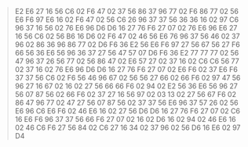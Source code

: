 > E2 E6 27 16 56 C6 02 F6 47 02 37 56 86 37 96 77 02 F6 86 77 02 56 E6 F6 97 E6 16 02 F6 47 02 56 C6 26 96 37 37 56 36 36 16 02 97 C6 96 37 16 56 02 76 E6 96 D6 D6 16 27 76 F6 27 07 02 76 E6 96 E6 27 16 56 C6 02 56 B6 16 D6 02 F6 47 02 46 56 E6 76 96 37 56 46 02 37 96 02 86 36 96 86 77 02 D6 F6 36 E2 56 E6 F6 97 27 56 67 56 27 F6 66 56 36 E6 56 96 36 37 27 56 47 57 07 D6 F6 36 E2 77 77 77 02 56 47 96 37 26 56 77 02 56 86 47 02 E6 57 27 02 37 16 02 C6 C6 56 77 02 37 16 02 76 E6 96 D6 D6 16 27 76 F6 27 07 02 E6 F6 02 37 E6 F6 37 37 56 C6 02 F6 56 46 96 67 02 56 56 27 66 02 66 F6 02 97 47 56 96 27 16 67 02 16 02 27 56 66 66 F6 02 94 02 E2 56 36 E6 56 96 27 56 07 87 56 02 66 F6 02 37 27 16 56 97 02 03 13 02 27 56 67 F6 02 86 47 96 77 02 47 27 56 07 87 56 02 37 37 56 E6 96 37 57 26 02 56 E6 96 C6 E6 F6 02 46 E6 16 02 27 56 D6 D6 16 27 76 F6 27 07 02 C6 16 E6 F6 96 37 37 56 66 F6 27 07 02 16 02 D6 16 02 94 02 46 E6 16 02 46 C6 F6 27 56 84 02 C6 27 16 34 02 37 96 02 56 D6 16 E6 02 97 D4